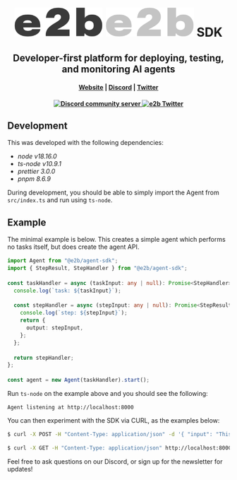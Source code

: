 <h1 align="center">
  <img width="200" src="https://raw.githubusercontent.com/e2b-dev/e2b/main/docs-assets/logoname-black.svg#gh-light-mode-only" alt="e2b">
  <img width="200" src="https://raw.githubusercontent.com/e2b-dev/e2b/main/docs-assets/logoname-white.svg#gh-dark-mode-only" alt="e2b">
  SDK
</h1>

<h2 align="center">Developer-first platform for deploying, testing, and monitoring AI agents</h2>

<h4 align="center">
  <a href="https://e2b.dev">Website</a> |
  <a href="https://discord.gg/U7KEcGErtQ">Discord</a> |
  <a href="https://twitter.com/e2b_dev">Twitter</a>
</h4>

<h4 align="center">
  <a href="https://discord.gg/U7KEcGErtQ">
    <img src="https://img.shields.io/badge/chat-on%20Discord-blue" alt="Discord community server" />
  </a>
  <a href="https://twitter.com/e2b_dev">
    <img src="https://img.shields.io/twitter/follow/infisical?label=Follow" alt="e2b Twitter" />
  </a>
</h4>

## Development

This was developed with the following dependencies:
- *node v18.16.0*
- *ts-node v10.9.1*
- *prettier 3.0.0*
- *pnpm 8.6.9*

During development, you should be able to simply import the Agent from `src/index.ts` and run using `ts-node`.

## Example
The minimal example is below. This creates a simple agent which performs no tasks itself, but does create the agent API.

```typescript
import Agent from "@e2b/agent-sdk";
import { StepResult, StepHandler } from "@e2b/agent-sdk";

const taskHandler = async (taskInput: any | null): Promise<StepHandler> => {
  console.log(`task: ${taskInput}`);

  const stepHandler = async (stepInput: any | null): Promise<StepResult> => {
    console.log(`step: ${stepInput}`);
    return {
      output: stepInput,
    };
  };

  return stepHandler;
};

const agent = new Agent(taskHandler).start();
```

Run `ts-node` on the example above and you should see the following:
```
Agent listening at http://localhost:8000
```

You can then experiment with the SDK via CURL, as the examples below:

```bash
$ curl -X POST -H "Content-Type: application/json" -d '{ "input": "This is a test of the emergency broadcast system." }' http://localhost:8000/agent/tasks # Create a new Task for the agent
```

```bash
$ curl -X GET -H "Content-Type: application/json" http://localhost:8000/agent/tasks # Get tasks
```

Feel free to ask questions on our Discord, or sign up for the newsletter for updates!